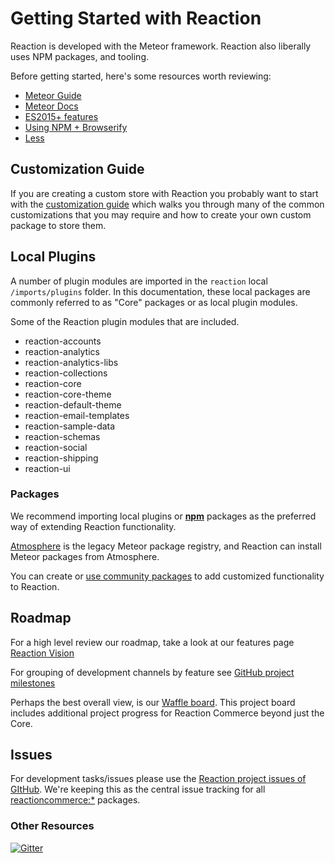 # Getting Started with Reaction
Reaction is developed with the Meteor framework. Reaction also liberally uses NPM packages, and tooling.

Before getting started, here's some resources worth reviewing:
- [Meteor Guide](http://guide.meteor.com/)
- [Meteor Docs](http://docs.meteor.com/#/basic/)
- [ES2015+ features](https://github.com/meteor/meteor/tree/master/packages/ecmascript#supported-es2015-features)
- [Using NPM + Browserify](http://guide.meteor.com/build-tool.html#client-npm)
- [Less](http://guide.meteor.com/build-tool.html#less)

## Customization Guide
If you are creating a custom store with Reaction you probably want to start with the
[customization guide](/developer/tutorial/customization.md) which walks you through many of the common customizations that
you may require and how to create your own custom package to store them.

## Local Plugins
A number of plugin modules are imported in the `reaction` local `/imports/plugins` folder. In this documentation, these local packages are commonly referred to as "Core" packages or as local plugin modules.

Some of the Reaction plugin modules that are included.

- reaction-accounts
- reaction-analytics
- reaction-analytics-libs
- reaction-collections
- reaction-core
- reaction-core-theme
- reaction-default-theme
- reaction-email-templates
- reaction-sample-data
- reaction-schemas
- reaction-social
- reaction-shipping
- reaction-ui


### Packages
We recommend importing local plugins or [**npm**](https://www.npmjs.com/) packages as the preferred way of extending Reaction functionality. 

[Atmosphere](https://atmospherejs.com/) is the legacy Meteor package registry, and Reaction can install Meteor packages from Atmosphere.

You can create or [use community packages](https://guide.meteor.com/atmosphere-vs-npm.html) to add customized functionality to Reaction.

## Roadmap
For a high level review our roadmap, take a look at our features page [Reaction Vision](https://reactioncommerce.com/features)

For grouping of development channels by feature see [GitHub project milestones](https://github.com/reactioncommerce/reaction/milestones)

Perhaps the best overall view, is our [Waffle board](https://waffle.io/reactioncommerce/reaction). This project board includes additional project progress for Reaction Commerce beyond just the Core.

## Issues
For development tasks/issues please use the [Reaction project issues of GItHub](https://github.com/reactioncommerce/reaction/issues?state=open). We're keeping this as the central issue tracking for all [reactioncommerce:*](https://github.com/reactioncommerce/) packages.

### Other Resources
[![Gitter](https://badges.gitter.im/JoinChat.svg)](https://gitter.im/reactioncommerce/reaction?utm_source=badge&utm_medium=badge&utm_campaign=pr-badge&utm_content=badge)
